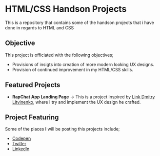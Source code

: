 # HTML/CSS Handson Projects 
This is a repository that contains some of the handson projects that i have done in regards to HTML and CSS


## Objective
This project is officiated with the following objectives;
- Provisions of insigts into creation of more modern looking UX designs.
- Provision of continued improvement in my HTML/CSS skills.

## Featured Projects
- **RapChat App Landing Page** -> This is a project inspired by [Link Dmitry Litvinenko](https://dribbble.com/shots/19199771-Rapchat-App), where I try and implement the UX design he crafted.

## Project Featuring
Some of the places I will be posting this projects include;
- [Codepen](https://codepen.io/atonya-bravin)
- [Twitter](https://twitter.com/bravin_the_Geek)
- [LinkedIn](https://www.linkedin.com/in/bravin-atonya-71048425a/)